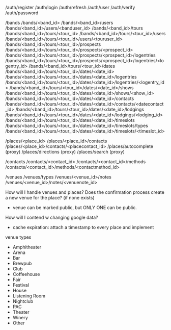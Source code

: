 /auth/register
/auth/login
/auth/refresh
/auth/user
/auth/verify
/auth/password

<!-- /places/<pk>/contacts -->
<!-- /places/<pk>/commments -->
<!-- /places/<pk>/commments/<pk> -->

/bands
/bands/<band_id>
/bands/<band_id>/users
/bands/<band_id>/users/<banduser_id>
/bands/<band_id>/tours
/bands/<band_id>/tours/<tour_id>
/bands/<band_id>/tours/<tour_id>/users
/bands/<band_id>/tours/<tour_id>/users/<touruser_id>
/bands/<band_id>/tours/<tour_id>/prospects
/bands/<band_id>/tours/<tour_id>/prospects/<prospect_id>
/bands/<band_id>/tours/<tour_id>/prospects/<prospect_id>/logentries
/bands/<band_id>/tours/<tour_id>/prospects/<prospect_id>/logentries/<logentry_id>
/bands/<band_id>/tours/<tour_id>/dates
/bands/<band_id>/tours/<tour_id>/dates/<date_id>
/bands/<band_id>/tours/<tour_id>/dates/<date_id>/logentries
/bands/<band_id>/tours/<tour_id>/dates/<date_id>/logentries/<logentry_id>
/bands/<band_id>/tours/<tour_id>/dates/<date_id>/shows
/bands/<band_id>/tours/<tour_id>/dates/<date_id>/shows/<show_id>
/bands/<band_id>/tours/<tour_id>/dates/<date_id>/contacts
/bands/<band_id>/tours/<tour_id>/dates/<date_id>/contacts/<datecontact_id>
/bands/<band_id>/tours/<tour_id>/dates/<date_id>/lodgings
/bands/<band_id>/tours/<tour_id>/dates/<date_id>/lodgings/<lodging_id>
/bands/<band_id>/tours/<tour_id>/dates/<date_id>/timeslots
/bands/<band_id>/tours/<tour_id>/dates/<date_id>/timeslots/types
/bands/<band_id>/tours/<tour_id>/dates/<date_id>/timeslots/<timeslot_id>

/places/<place_id>
/places/<place_id>/contacts
/places/<place_id>/contacts/<placecontact_id>
/places/autocomplete (proxy)
/places/directions (proxy)
/places/search (proxy)

/contacts
/contacts/<contact_id>
/contacts/<contact_id>/methods
/contacts/<contact_id>/methods/<contactmethod_id>

/venues
/venues/types
/venues/<venue_id>/notes
/venues/<venue_id>/notes/<venuenote_id>


How will I handle venues and places?
Does the confirmation process create a new venue for the place? (if none exists)
- venue can be marked public, but ONLY ONE can be public.

How will I contend w changing google data?
- cache expiration: attach a timestamp to every place and implement 

venue types
- Amphitheater
- Arena
- Bar
- Brewpub
- Club
- Coffeehouse
- Fair
- Festival
- House
- Listening Room
- Nightclub
- PAC
- Theater
- Winery
- Other